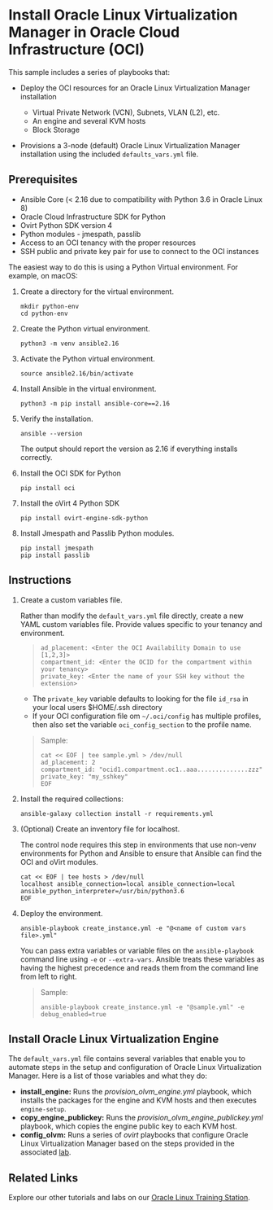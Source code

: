 # Install Oracle Linux Virtualization Manager in Oracle Cloud Infrastructure (OCI)

This sample includes a series of playbooks that:

- Deploy the OCI resources for an Oracle Linux Virtualization Manager installation
  - Virtual Private Network (VCN), Subnets, VLAN (L2), etc.
  - An engine and several KVM hosts
  - Block Storage

- Provisions a 3-node (default) Oracle Linux Virtualization Manager installation using the included `defaults_vars.yml` file.

## Prerequisites

- Ansible Core (< 2.16 due to compatibility with Python 3.6 in Oracle Linux 8)
- Oracle Cloud Infrastructure SDK for Python
- Ovirt Python SDK version 4
- Python modules - jmespath, passlib
- Access to an OCI tenancy with the proper resources
- SSH public and private key pair for use to connect to the OCI instances

The easiest way to do this is using a Python Virtual environment. For example, on macOS:

1. Create a directory for the virtual environment.

   ```shell
   mkdir python-env
   cd python-env
   ```

1. Create the Python virtual environment.

   ```shell
   python3 -m venv ansible2.16
   ```

1. Activate the Python virtual environment.

   ```shell
   source ansible2.16/bin/activate
   ```

1. Install Ansible in the virtual environment.

   ```shell
   python3 -m pip install ansible-core==2.16
   ```

1. Verify the installation.

   ```shell
   ansible --version
   ```

   The output should report the version as 2.16 if everything installs correctly.

1. Install the OCI SDK for Python

   ```shell
   pip install oci
   ```

1. Install the oVirt 4 Python SDK

   ```shell
   pip install ovirt-engine-sdk-python
   ```

1. Install Jmespath and Passlib Python modules.

   ```shell
   pip install jmespath
   pip install passlib
   ```

## Instructions

1. Create a custom variables file.

   Rather than modify the `default_vars.yml` file directly, create a new YAML custom variables file. Provide values specific to your tenancy and environment.

   > ```text
   > ad_placement: <Enter the OCI Availability Domain to use [1,2,3]>
   > compartment_id: <Enter the OCID for the compartment within your tenancy>
   > private_key: <Enter the name of your SSH key without the extension>
   > ```

   - The `private_key` variable defaults to looking for the file `id_rsa` in your local users $HOME/.ssh directory
   - If your OCI configuration file om `~/.oci/config` has multiple profiles, then also set the variable `oci_config_section` to the profile name.

   > Sample:
   >
   > ```shell
   > cat << EOF | tee sample.yml > /dev/null 
   > ad_placement: 2 
   > compartment_id: "ocid1.compartment.oc1..aaa..............zzz" 
   > private_key: "my_sshkey" 
   > EOF
   > ```

1. Install the required collections:

   ```shell
   ansible-galaxy collection install -r requirements.yml
   ```

1. (Optional) Create an inventory file for localhost.

   The control node requires this step in environments that use non-venv environments for Python and Ansible to ensure that Ansible can find the OCI and oVirt modules.

   ```shell
   cat << EOF | tee hosts > /dev/null
   localhost ansible_connection=local ansible_connection=local ansible_python_interpreter=/usr/bin/python3.6
   EOF
   ```

1. Deploy the environment.

   ```shell
   ansible-playbook create_instance.yml -e "@<name of custom vars file>.yml"
   ```

   You can pass extra variables or variable files on the `ansible-playbook` command line using `-e` or `--extra-vars`. Ansible treats these variables as having the highest precedence and reads them from the command line from left to right.

   > Sample:
   >
   > ```shell
   > ansible-playbook create_instance.yml -e "@sample.yml" -e debug_enabled=true
   > ```

## Install Oracle Linux Virtualization Engine

The `default_vars.yml` file contains several variables that enable you to automate steps in the setup and configuration of Oracle Linux Virtualization Manager. Here is a list of those variables and what they do:

- **install_engine:** Runs the *provision_olvm_engine.yml* playbook, which installs the packages for the engine and KVM hosts and then executes `engine-setup`.
- **copy_engine_publickey:** Runs the *provision_olvm_engine_publickey.yml* playbook, which copies the engine public key to each KVM host.
- **config_olvm:** Runs a series of *ovirt* playbooks that configure Oracle Linux Virtualization Manager based on the steps provided in the associated [lab](https://luna.oracle.com/lab/c912c867-a5cd-420e-9ee5-ee9017b2b957).

## Related Links

Explore our other tutorials and labs on our [Oracle Linux Training Station](www.oracle.com/goto/oltrain).
